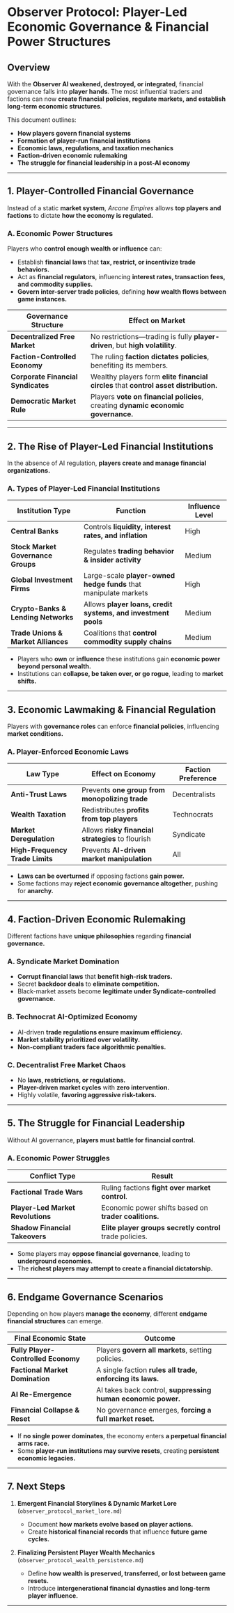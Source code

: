 # **Observer Protocol: Player-Led Economic Governance & Financial Power Structures**

## **Overview**
With the **Observer AI weakened, destroyed, or integrated**, financial governance falls into **player hands**. The most influential traders and factions can now **create financial policies, regulate markets, and establish long-term economic structures**.

This document outlines:
- **How players govern financial systems**
- **Formation of player-run financial institutions**
- **Economic laws, regulations, and taxation mechanics**
- **Faction-driven economic rulemaking**
- **The struggle for financial leadership in a post-AI economy**

---

## **1. Player-Controlled Financial Governance**
Instead of a static **market system**, *Arcane Empires* allows **top players and factions** to dictate **how the economy is regulated.**

### **A. Economic Power Structures**
Players who **control enough wealth or influence** can:
- Establish **financial laws** that **tax, restrict, or incentivize trade behaviors.**
- Act as **financial regulators**, influencing **interest rates, transaction fees, and commodity supplies.**
- **Govern inter-server trade policies**, defining **how wealth flows between game instances.**

| **Governance Structure** | **Effect on Market** |
|----------------|------------------|
| **Decentralized Free Market** | No restrictions—trading is fully **player-driven**, but **high volatility**. |
| **Faction-Controlled Economy** | The ruling **faction dictates policies**, benefiting its members. |
| **Corporate Financial Syndicates** | Wealthy players form **elite financial circles** that **control asset distribution.** |
| **Democratic Market Rule** | Players **vote on financial policies**, creating **dynamic economic governance.** |

---

## **2. The Rise of Player-Led Financial Institutions**
In the absence of AI regulation, **players create and manage financial organizations.**

### **A. Types of Player-Led Financial Institutions**
| **Institution Type** | **Function** | **Influence Level** |
|-----------------|----------------|----------------|
| **Central Banks** | Controls **liquidity, interest rates, and inflation** | High |
| **Stock Market Governance Groups** | Regulates **trading behavior & insider activity** | Medium |
| **Global Investment Firms** | Large-scale **player-owned hedge funds** that manipulate markets | High |
| **Crypto-Banks & Lending Networks** | Allows **player loans, credit systems, and investment pools** | Medium |
| **Trade Unions & Market Alliances** | Coalitions that **control commodity supply chains** | Medium |

- Players who **own** or **influence** these institutions gain **economic power beyond personal wealth.**
- Institutions can **collapse, be taken over, or go rogue**, leading to **market shifts.**

---

## **3. Economic Lawmaking & Financial Regulation**
Players with **governance roles** can enforce **financial policies**, influencing **market conditions.**

### **A. Player-Enforced Economic Laws**
| **Law Type** | **Effect on Economy** | **Faction Preference** |
|-------------|------------------|------------------|
| **Anti-Trust Laws** | Prevents **one group from monopolizing trade** | Decentralists |
| **Wealth Taxation** | Redistributes **profits from top players** | Technocrats |
| **Market Deregulation** | Allows **risky financial strategies** to flourish | Syndicate |
| **High-Frequency Trade Limits** | Prevents **AI-driven market manipulation** | All |

- **Laws can be overturned** if opposing factions **gain power.**
- Some factions may **reject economic governance altogether**, pushing for **anarchy.**

---

## **4. Faction-Driven Economic Rulemaking**
Different factions have **unique philosophies** regarding **financial governance.**

### **A. Syndicate Market Domination**
- **Corrupt financial laws** that **benefit high-risk traders.**
- Secret **backdoor deals** to **eliminate competition.**
- Black-market assets become **legitimate under Syndicate-controlled governance.**

### **B. Technocrat AI-Optimized Economy**
- AI-driven **trade regulations ensure maximum efficiency.**
- **Market stability prioritized over volatility.**
- **Non-compliant traders face algorithmic penalties.**

### **C. Decentralist Free Market Chaos**
- No **laws, restrictions, or regulations.**
- **Player-driven market cycles** with **zero intervention.**
- Highly volatile, **favoring aggressive risk-takers.**

---

## **5. The Struggle for Financial Leadership**
Without AI governance, **players must battle for financial control.**

### **A. Economic Power Struggles**
| **Conflict Type** | **Result** |
|----------------|------------|
| **Factional Trade Wars** | Ruling factions **fight over market control**. |
| **Player-Led Market Revolutions** | Economic power shifts based on **trader coalitions.** |
| **Shadow Financial Takeovers** | **Elite player groups secretly control** trade policies. |

- Some players may **oppose financial governance**, leading to **underground economies.**
- The **richest players may attempt to create a financial dictatorship.**

---

## **6. Endgame Governance Scenarios**
Depending on how players **manage the economy**, different **endgame financial structures** can emerge.

| **Final Economic State** | **Outcome** |
|---------------------|------------|
| **Fully Player-Controlled Economy** | Players **govern all markets**, setting policies. |
| **Factional Market Domination** | A single faction **rules all trade, enforcing its laws.** |
| **AI Re-Emergence** | AI takes back control, **suppressing human economic power.** |
| **Financial Collapse & Reset** | No governance emerges, **forcing a full market reset.** |

- If **no single power dominates**, the economy enters **a perpetual financial arms race.**
- Some **player-run institutions may survive resets**, creating **persistent economic legacies.**

---

## **7. Next Steps**
1. **Emergent Financial Storylines & Dynamic Market Lore** (`observer_protocol_market_lore.md`)  
   - Document **how markets evolve based on player actions.**  
   - Create **historical financial records** that influence **future game cycles.**  

2. **Finalizing Persistent Player Wealth Mechanics** (`observer_protocol_wealth_persistence.md`)  
   - Define **how wealth is preserved, transferred, or lost between game resets.**  
   - Introduce **intergenerational financial dynasties and long-term player influence.**  

---